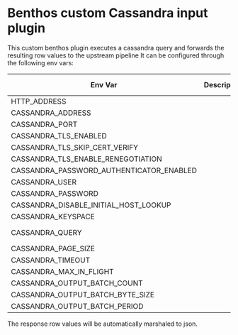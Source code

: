 # Benthos custom Cassandra input plugin

This custom benthos plugin executes a cassandra query and forwards the resulting 
row values to the upstream pipeline
It can be configured through the following env vars:

| Env Var                                    | Description | Default value          |
|--------------------------------------------|-------------|------------------------|
| HTTP_ADDRESS                               |             | 0.0.0.0:4195           |
| CASSANDRA_ADDRESS                          |             | localhost              |
| CASSANDRA_PORT                             |             | 9042                   |
| CASSANDRA_TLS_ENABLED                      |             | true                   |
| CASSANDRA_TLS_SKIP_CERT_VERIFY             |             | true                   |
| CASSANDRA_TLS_ENABLE_RENEGOTIATION         |             | true                   |
| CASSANDRA_PASSWORD_AUTHENTICATOR_ENABLED   |             | true                   |
| CASSANDRA_USER                             |             |                        |
| CASSANDRA_PASSWORD                         |             |                        |
| CASSANDRA_DISABLE_INITIAL_HOST_LOOKUP      |             | true                   |
| CASSANDRA_KEYSPACE                         |             | my_keyspace            |
| CASSANDRA_QUERY                            |             | select * from my_table |
| CASSANDRA_PAGE_SIZE                        |             | 100                    |
| CASSANDRA_TIMEOUT                          |             | 1s                     |
| CASSANDRA_MAX_IN_FLIGHT                    |             | 1                      |
| CASSANDRA_OUTPUT_BATCH_COUNT               |             | 0                      |
| CASSANDRA_OUTPUT_BATCH_BYTE_SIZE           |             | 0                      |
| CASSANDRA_OUTPUT_BATCH_PERIOD              |             |                        |

The response row values will be automatically marshaled to json.


